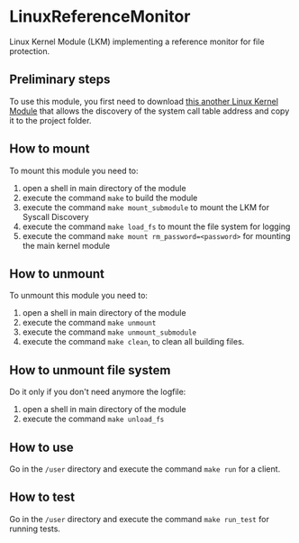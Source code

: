 # LinuxReferenceMonitor
Linux Kernel Module (LKM) implementing a reference monitor for file protection.

## Preliminary steps
To use this module, you first need to download [this another Linux Kernel Module](https://github.com/FrancescoQuaglia/Linux-sys_call_table-discoverer) that allows the discovery of the system call table address and copy it to the project folder.

## How to mount 
To mount this module you need to:
1. open a shell in main directory of the module
2. execute the command ```make``` to build the module
3. execute the command ```make mount_submodule``` to mount the LKM for Syscall Discovery
4. execute the command ```make load_fs``` to mount the file system for logging
5. execute the command ```make mount rm_password=<password>``` for mounting the main kernel module

## How to unmount
To unmount this module you need to:
1. open a shell in main directory of the module
2. execute the command ```make unmount```
2. execute the command ```make unmount_submodule```
3. execute the command ```make clean```, to clean all building files.

## How to unmount file system
Do it only if you don't need anymore the logfile:
1. open a shell in main directory of the module
2. execute the command ```make unload_fs```


## How to use
Go in the ```/user``` directory and execute the command ```make run``` for a client.

## How to test
Go in the ```/user``` directory and execute the command ```make run_test``` for running tests.
